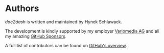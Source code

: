 # Authors

*doc2dash* is written and maintained by Hynek Schlawack.

The development is kindly supported by my employer  [Variomedia AG](https://www.variomedia.de/) and all my amazing [GitHub Sponsors](https://github.com/sponsors/hynek).

A full list of contributors can be found on [GitHub's overview](https://github.com/hynek/doc2dash/graphs/contributors).
